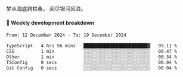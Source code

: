梦从海底跨枯桑。
阅尽银河风浪。


#### 📝 Weekly development breakdown

<!--START_SECTION:waka-->

```txt
From: 12 December 2024 - To: 19 December 2024

TypeScript   4 hrs 56 mins   ████████████████████████▓   99.11 %
CSS          1 min           ░░░░░░░░░░░░░░░░░░░░░░░░░   00.47 %
Other        1 min           ░░░░░░░░░░░░░░░░░░░░░░░░░   00.34 %
TSConfig     0 secs          ░░░░░░░░░░░░░░░░░░░░░░░░░   00.04 %
Git Config   0 secs          ░░░░░░░░░░░░░░░░░░░░░░░░░   00.04 %
```

<!--END_SECTION:waka-->



